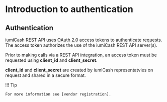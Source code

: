 # Introduction to authentication

## Authentication

iumiCash REST API uses [OAuth 2.0](https://oauth.net/2/) access tokens to authenticate requests. 
The access token authorizes the use of the iumiCash REST API server(s).

Prior to making calls via a REST API integration, an access token must be requested using 
**client_id** and **client_secret**.

**client_id** and **client_secret** are created by iumiCash representatvies on request and shared in a secure format.



!!! Tip

    For more information see [vendor registration].


[development page]: ../vendors/development_page.md
